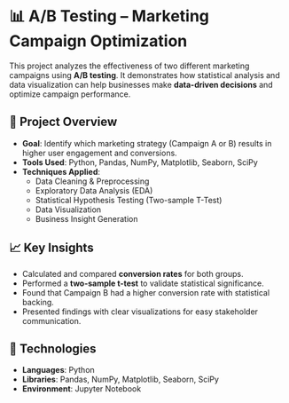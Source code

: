 # 📊 A/B Testing – Marketing Campaign Optimization

This project analyzes the effectiveness of two different marketing campaigns using **A/B testing**. It demonstrates how statistical analysis and data visualization can help businesses make **data-driven decisions** and optimize campaign performance.

## 🚀 Project Overview

- **Goal**: Identify which marketing strategy (Campaign A or B) results in higher user engagement and conversions.
- **Tools Used**: Python, Pandas, NumPy, Matplotlib, Seaborn, SciPy
- **Techniques Applied**:
  - Data Cleaning & Preprocessing
  - Exploratory Data Analysis (EDA)
  - Statistical Hypothesis Testing (Two-sample T-Test)
  - Data Visualization
  - Business Insight Generation

## 📈 Key Insights

- Calculated and compared **conversion rates** for both groups.
- Performed a **two-sample t-test** to validate statistical significance.
- Found that Campaign B had a higher conversion rate with statistical backing.
- Presented findings with clear visualizations for easy stakeholder communication.

## 🧰 Technologies

- **Languages**: Python
- **Libraries**: Pandas, NumPy, Matplotlib, Seaborn, SciPy
- **Environment**: Jupyter Notebook


